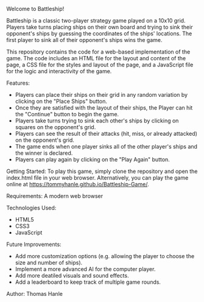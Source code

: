 Welcome to Battleship!

Battleship is a classic two-player strategy game played on a 10x10 grid. Players take turns placing ships on their own board and trying to sink their opponent's ships by guessing the coordinates of the ships' locations. The first player to sink all of their opponent's ships wins the game.

This repository contains the code for a web-based implementation of the game. The code includes an HTML file for the layout and content of the page, a CSS file for the styles and layout of the page, and a JavaScript file for the logic and interactivity of the game.


Features:
- Players can place their ships on their grid in any random variation by clicking on the "Place Ships" button.
- Once they are satisfied with the layout of their ships, the Player can hit the "Continue" button to begin the game.
- Players take turns trying to sink each other's ships by clicking on squares on the opponent's grid.
- Players can see the result of their attacks (hit, miss, or already attacked) on the opponent's grid.
- The game ends when one player sinks all of the other player's ships and the winner is declared.
- Players can play again by clicking on the "Play Again" button.


Getting Started:
To play this game, simply clone the repository and open the index.html file in your web browser. Alternatively, you can play the game online at https://tommyhanle.github.io/Battleship-Game/.


Requirements:
A modern web browser


Technologies Used:
- HTML5
- CSS3
- JavaScript


Future Improvements:
- Add more customization options (e.g. allowing the player to choose the size and number of ships).
- Implement a more advanced AI for the computer player.
- Add more deatiled visuals and sound effects.
- Add a leaderboard to keep track of multiple game rounds.


Author:
Thomas Hanle

